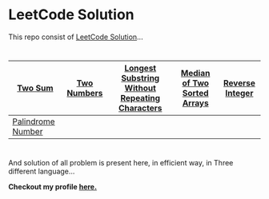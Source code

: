 
# LeetCode Solution #

This repo consist of [LeetCode Solution](https://leetcode.com/problemset/all/)...
#

| [Two Sum](https://github.com/DeWill404/LeetCode/blob/master/Solution/Two%20Sum.md) | [Two Numbers](https://github.com/DeWill404/LeetCode/blob/master/Solution/Two%20Numbers.md) | [Longest Substring Without Repeating Characters](https://github.com/DeWill404/LeetCode/blob/master/Solution/Longest%20Substring%20Without%20Repeating%20Characters.md) | [Median of Two Sorted Arrays](https://github.com/DeWill404/LeetCode/blob/master/Solution/Median%20of%20Two%20Sorted%20Arrays.md) | [Reverse Integer](https://github.com/DeWill404/LeetCode/blob/master/Solution/Median%20of%20Two%20Reverse%20Integer.md) |
|-|-|-|-|-|
| [Palindrome Number](https://github.com/DeWill404/LeetCode/blob/master/Solution/Median%20of%20Two%20Palindrome%20Number.md) | 

#
And solution of all problem is present here, in efficient way, in Three different language...

**Checkout my profile [here.](https://leetcode.com/dewill/)**
